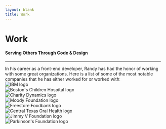 ```yaml
---
layout: blank
title: Work
---
```

<div class="row_md row_trim_bottom">
	<div class="container_md">
		<div class="text_center">
			<h1 class="page_title">Work</h1>
			<h4 class="page_subtitle">Serving Others Through Code & Design</h4>
			<hr class="divider_red">
		</div>
	</div>
</div>
<div class="row_xs">
	<div class="container_lg">
		In his career as a front-end developer, Randy has had the honor of working with some great organizations. Here is a list of some of the most notable companies that he has either worked for or worked with:
	</div>
</div>
<div class="row_xs">
	<div class="container_xl">
		<div class="column_fifth">
			<div class="column_fifth_block">
				<img class="img_full img_fifth" src="{{site.url}}/assets/ibm_logo.png" alt="IBM logo">
			</div>
			<div class="column_fifth_block">
				<img class="img_full img_fifth" src="{{site.url}}/assets/bch_logo.png" alt="Boston's Children Hospital logo">
			</div>
			<div class="column_fifth_block">
				<img class="img_full img_fifth" src="{{site.url}}/assets/cd_logo.png" alt="Charity Dynamics logo">
			</div>
			<div class="column_fifth_block">
				<img class="img_full img_fifth" src="{{site.url}}/assets/moody_logo.png" alt="Moody Foundation logo">
			</div>
		</div>
		<div class="column_fifth">
			<div class="column_fifth_block">
				<img class="img_full img_fifth" src="{{site.url}}/assets/fsfb_logo.png" alt="Freestore Foodbank logo">
			</div>
			<div class="column_fifth_block">
				<img class="img_full img_fifth" src="{{site.url}}/assets/ctoh_logo.png" alt="Central Texas Oral Health logo">
			</div>
			<div class="column_fifth_block">
				<img class="img_full img_fifth" src="{{site.url}}/assets/vf_logo.png" alt="Jimmy V Foundation logo">
			</div>
			<div class="column_fifth_block">
				<img class="img_full img_fifth" src="{{site.url}}/assets/npf_logo.png" alt="Parkinson's Foundation logo">
			</div>
		</div>
	</div>
</div>